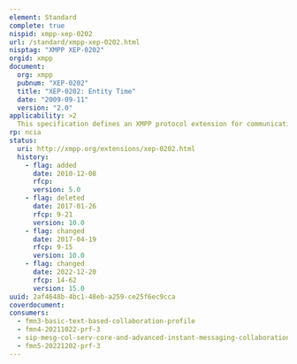 ```yaml
---
element: Standard
complete: true
nispid: xmpp-xep-0202
url: /standard/xmpp-xep-0202.html
nisptag: "XMPP XEP-0202"
orgid: xmpp
document:
  org: xmpp
  pubnum: "XEP-0202"
  title: "XEP-0202: Entity Time"
  date: "2009-09-11"
  version: "2.0"
applicability: >2
  This specification defines an XMPP protocol extension for communicating the local time of an entity, including the time in UTC according to the entity as well as the offset from UTC. The time format itself conforms to the dateTime profile of ISO 8601 defined in XEP-0082.
rp: ncia
status:
  uri: http://xmpp.org/extensions/xep-0202.html
  history: 
    - flag: added
      date: 2010-12-08
      rfcp: 
      version: 5.0
    - flag: deleted
      date: 2017-01-26
      rfcp: 9-21
      version: 10.0
    - flag: changed
      date: 2017-04-19
      rfcp: 9-15
      version: 10.0
    - flag: changed
      date: 2022-12-20
      rfcp: 14-62
      version: 15.0
uuid: 2af4648b-4bc1-48eb-a259-ce25f6ec9cca
coverdocument:
consumers:
  - fmn3-basic-text-based-collaboration-profile
  - fmn4-20211022-prf-3
  - sip-mesg-col-serv-core-and-advanced-instant-messaging-collaboration
  - fmn5-20221202-prf-3
---
```

